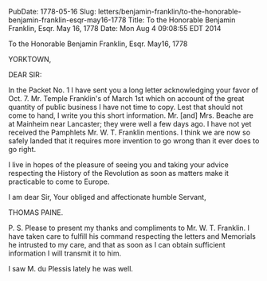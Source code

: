 PubDate: 1778-05-16
Slug: letters/benjamin-franklin/to-the-honorable-benjamin-franklin-esqr-may16-1778
Title: To the Honorable Benjamin Franklin, Esqr.  May 16, 1778
Date: Mon Aug  4 09:08:55 EDT 2014

   To the Honorable Benjamin Franklin, Esqr.  May16, 1778

   YORKTOWN,

   DEAR SIR:

   In the Packet No. 1 I have sent you a long letter acknowledging your favor
   of Oct. 7. Mr. Temple Franklin's of March 1st which on account of the
   great quantity of public business I have not time to copy. Lest that
   should not come to hand, I write you this short information. Mr. [and]
   Mrs. Beache are at Mainheim near Lancaster; they were well a few days ago.
   I have not yet received the Pamphlets Mr. W. T. Franklin mentions. I think
   we are now so safely landed that it requires more invention to go wrong
   than it ever does to go right.

   I live in hopes of the pleasure of seeing you and taking your advice
   respecting the History of the Revolution as soon as matters make it
   practicable to come to Europe.

   I am dear Sir, Your obliged and affectionate humble Servant,

   THOMAS PAINE.

   P. S. Please to present my thanks and compliments to Mr. W. T. Franklin. I
   have taken care to fulfill his command respecting the letters and
   Memorials he intrusted to my care, and that as soon as I can obtain
   sufficient information I will transmit it to him.

   I saw M. du Plessis lately he was well.


